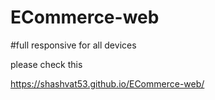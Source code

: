 # ECommerce-web
#full responsive for all devices 

please check this

https://shashvat53.github.io/ECommerce-web/
